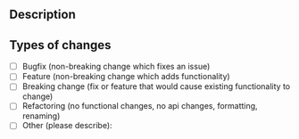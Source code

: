 <!---
Provide a general summary of your changes in the Title above
-->

## Description
<!--- Describe your changes in detail -->

## Types of changes
<!--- What types of changes does your code introduce? Put an `x` in all the boxes that apply -->
<!-- Please try to limit your pull request to one type, submit multiple pull requests if needed -->
- [ ] Bugfix (non-breaking change which fixes an issue)
- [ ] Feature (non-breaking change which adds functionality)
- [ ] Breaking change (fix or feature that would cause existing functionality to change)
- [ ] Refactoring (no functional changes, no api changes, formatting, renaming)
- [ ] Other (please describe):